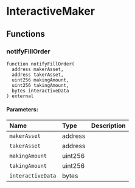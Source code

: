 # InteractiveMaker

## Functions

### notifyFillOrder

```text
function notifyFillOrder(
  address makerAsset,
  address takerAsset,
  uint256 makingAmount,
  uint256 takingAmount,
  bytes interactiveData
) external
```

#### Parameters:

| Name | Type | Description |
| :--- | :--- | :--- |
| `makerAsset` | address |  |
| `takerAsset` | address |  |
| `makingAmount` | uint256 |  |
| `takingAmount` | uint256 |  |
| `interactiveData` | bytes |  |

